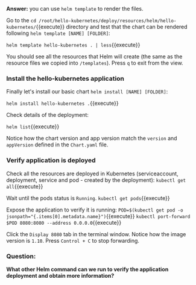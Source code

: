 **Answer:** you can use `helm template` to render the files.

Go to the `cd /root/hello-kubernetes/deploy/resources/helm/hello-kubernetes/`{{execute}} directory and test that the chart can be rendered following `helm template [NAME] [FOLDER]`:

`helm template hello-kubernetes . | less`{{execute}}

You should see all the resources that Helm will create (the same as the resource files we copied into `/templates`). Press `q` to exit from the view.

### Install the hello-kubernetes application

Finally let's install our basic chart `helm install [NAME] [FOLDER]`:

`helm install hello-kubernetes .`{{execute}}

Check details of the deployment:

`helm list`{{execute}}

Notice how the chart version and app version match the `version` and `appVersion` defined in the `Chart.yaml` file. 

### Verify application is deployed

Check all the resources are deployed in Kubernetes (serviceaccount, deployment, service and pod - created by the deployment):
`kubectl get all`{{execute}}

Wait until the pods status is `Running`.
`kubectl get pods`{{execute}}

Expose the application to verify it is running:
`POD=$(kubectl get pod -o jsonpath="{.items[0].metadata.name}")`{{execute}}
`kubectl port-forward $POD 8080:8080 --address 0.0.0.0`{{execute}}

Click the `Display 8080` tab in the terminal window. Notice how the image version is `1.10`. Press `Control + C` to stop forwarding.

### Question:

**What other Helm command can we run to verify the application deployment and obtain more information?**
